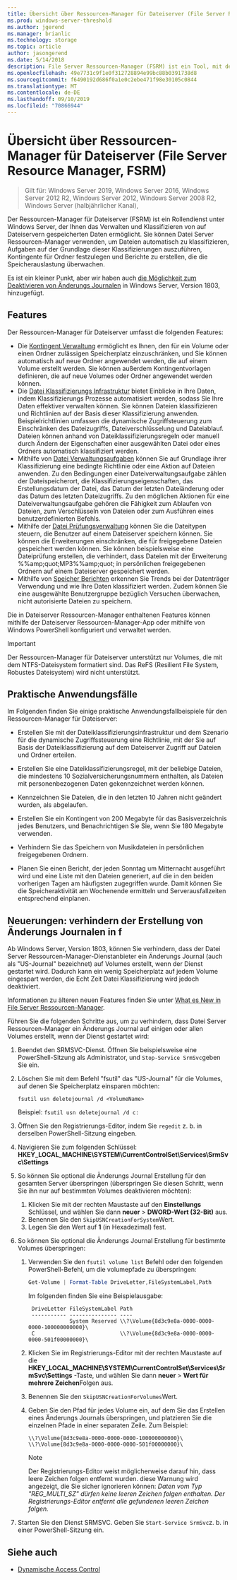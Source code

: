 ```yaml
---
title: Übersicht über Ressourcen-Manager für Dateiserver (File Server Resource Manager, FSRM)
ms.prod: windows-server-threshold
ms.author: jgerend
ms.manager: brianlic
ms.technology: storage
ms.topic: article
author: jasongerend
ms.date: 5/14/2018
description: File Server Ressourcen-Manager (FSRM) ist ein Tool, mit dem Sie Daten auf einem Windows Server-Dateiserver verwalten und klassifizieren können.
ms.openlocfilehash: 49e7731c9f1e0f312728894e99bc88b0391738d8
ms.sourcegitcommit: f6490192d686f0a1e0c2ebe471f98e30105c0844
ms.translationtype: MT
ms.contentlocale: de-DE
ms.lasthandoff: 09/10/2019
ms.locfileid: "70866944"
---
```

# <a name="file-server-resource-manager-fsrm-overview"></a>Übersicht über Ressourcen-Manager für Dateiserver (File Server Resource Manager, FSRM)

> Gilt für: Windows Server 2019, Windows Server 2016, Windows Server 2012 R2, Windows Server 2012, Windows Server 2008 R2, Windows Server (halbjährlicher Kanal), 

Der Ressourcen-Manager für Dateiserver (FSRM) ist ein Rollendienst unter Windows Server, der Ihnen das Verwalten und Klassifizieren von auf Dateiservern gespeicherten Daten ermöglicht. Sie können Datei Server Ressourcen-Manager verwenden, um Dateien automatisch zu klassifizieren, Aufgaben auf der Grundlage dieser Klassifizierungen auszuführen, Kontingente für Ordner festzulegen und Berichte zu erstellen, die die Speicherauslastung überwachen.

Es ist ein kleiner Punkt, aber wir haben auch [die Möglichkeit zum Deaktivieren von Änderungs Journalen](#whats-new) in Windows Server, Version 1803, hinzugefügt.

## <a name="features"></a>Features

Der Ressourcen-Manager für Dateiserver umfasst die folgenden Features:

-   Die [Kontingent Verwaltung](quota-management.md) ermöglicht es Ihnen, den für ein Volume oder einen Ordner zulässigen Speicherplatz einzuschränken, und Sie können automatisch auf neue Ordner angewendet werden, die auf einem Volume erstellt werden. Sie können außerdem Kontingentvorlagen definieren, die auf neue Volumes oder Ordner angewendet werden können.  
-   Die [Datei Klassifizierungs Infrastruktur](classification-management.md) bietet Einblicke in Ihre Daten, indem Klassifizierungs Prozesse automatisiert werden, sodass Sie Ihre Daten effektiver verwalten können. Sie können Dateien klassifizieren und Richtlinien auf der Basis dieser Klassifizierung anwenden. Beispielrichtlinien umfassen die dynamische Zugriffsteuerung zum Einschränken des Dateizugriffs, Dateiverschlüsselung und Dateiablauf. Dateien können anhand von Dateiklassifizierungsregeln oder manuell durch Ändern der Eigenschaften einer ausgewählten Datei oder eines Ordners automatisch klassifiziert werden.
-   Mithilfe von [Datei Verwaltungsaufgaben](file-management-tasks.md) können Sie auf Grundlage ihrer Klassifizierung eine bedingte Richtlinie oder eine Aktion auf Dateien anwenden. Zu den Bedingungen einer Dateiverwaltungsaufgabe zählen der Dateispeicherort, die Klassifizierungseigenschaften, das Erstellungsdatum der Datei, das Datum der letzten Dateiänderung oder das Datum des letzten Dateizugriffs. Zu den möglichen Aktionen für eine Dateiverwaltungsaufgabe gehören die Fähigkeit zum Ablaufen von Dateien, zum Verschlüsseln von Dateien oder zum Ausführen eines benutzerdefinierten Befehls.
-   Mithilfe der [Datei Prüfungsverwaltung](file-screening-management.md) können Sie die Dateitypen steuern, die Benutzer auf einem Dateiserver speichern können. Sie können die Erweiterungen einschränken, die für freigegebene Dateien gespeichert werden können. Sie können beispielsweise eine Dateiprüfung erstellen, die verhindert, dass Dateien mit der Erweiterung %%amp;quot;MP3%%amp;quot; in persönlichen freigegebenen Ordnern auf einem Dateiserver gespeichert werden.
-   Mithilfe von [Speicher Berichten](storage-reports-management.md) erkennen Sie Trends bei der Datenträger Verwendung und wie Ihre Daten klassifiziert werden. Zudem können Sie eine ausgewählte Benutzergruppe bezüglich Versuchen überwachen, nicht autorisierte Dateien zu speichern.  
  
Die in Dateiserver Ressourcen-Manager enthaltenen Features können mithilfe der Dateiserver Ressourcen-Manager-App oder mithilfe von Windows PowerShell konfiguriert und verwaltet werden.
  
> [!IMPORTANT]
>  Der Ressourcen-Manager für Dateiserver unterstützt nur Volumes, die mit dem NTFS-Dateisystem formatiert sind. Das ReFS (Resilient File System, Robustes Dateisystem) wird nicht unterstützt.  
  
## <a name="practical-applications"></a>Praktische Anwendungsfälle  
 Im Folgenden finden Sie einige praktische Anwendungsfallbeispiele für den Ressourcen-Manager für Dateiserver:  
  
-   Erstellen Sie mit der Dateiklassifizierungsinfrastruktur und dem Szenario für die dynamische Zugriffssteuerung eine Richtlinie, mit der Sie auf Basis der Dateiklassifizierung auf dem Dateiserver Zugriff auf Dateien und Ordner erteilen.  
  
-   Erstellen Sie eine Dateiklassifizierungsregel, mit der beliebige Dateien, die mindestens 10 Sozialversicherungsnummern enthalten, als Dateien mit personenbezogenen Daten gekennzeichnet werden können.  
  
-   Kennzeichnen Sie Dateien, die in den letzten 10 Jahren nicht geändert wurden, als abgelaufen.  
  
-   Erstellen Sie ein Kontingent von 200 Megabyte für das Basisverzeichnis jedes Benutzers, und Benachrichtigen Sie Sie, wenn Sie 180 Megabyte verwenden.  
  
-   Verhindern Sie das Speichern von Musikdateien in persönlichen freigegebenen Ordnern.  
  
-   Planen Sie einen Bericht, der jeden Sonntag um Mitternacht ausgeführt wird und eine Liste mit den Dateien generiert, auf die in den beiden vorherigen Tagen am häufigsten zugegriffen wurde. Damit können Sie die Speicheraktivität am Wochenende ermitteln und Serverausfallzeiten entsprechend einplanen.  

## <a name="whats-new"></a>Neuerungen: verhindern der Erstellung von Änderungs Journalen in f

Ab Windows Server, Version 1803, können Sie verhindern, dass der Datei Server Ressourcen-Manager-Dienstanbieter ein Änderungs Journal (auch als "US-Journal" bezeichnet) auf Volumes erstellt, wenn der Dienst gestartet wird. Dadurch kann ein wenig Speicherplatz auf jedem Volume eingespart werden, die Echt Zeit Datei Klassifizierung wird jedoch deaktiviert.

Informationen zu älteren neuen Features finden Sie unter [What es New in File Server Ressourcen-Manager](https://technet.microsoft.com/library/dn383587.aspx).

Führen Sie die folgenden Schritte aus, um zu verhindern, dass Datei Server Ressourcen-Manager ein Änderungs Journal auf einigen oder allen Volumes erstellt, wenn der Dienst gestartet wird: 

1. Beendet den SRMSVC-Dienst. Öffnen Sie beispielsweise eine PowerShell-Sitzung als Administrator, und `Stop-Service SrmSvc`geben Sie ein.
2. Löschen Sie mit dem Befehl "fsutil" das "US-Journal" für die Volumes, auf denen Sie Speicherplatz einsparen möchten: 

      ```
      fsutil usn deletejournal /d <VolumeName>
      ```
    Beispiel: `fsutil usn deletejournal /d c:`

3. Öffnen Sie den Registrierungs-Editor, indem Sie `regedit` z. b. in derselben PowerShell-Sitzung eingeben.
4. Navigieren Sie zum folgenden Schlüssel: **HKEY_LOCAL_MACHINE\SYSTEM\CurrentControlSet\Services\SrmSvc\Settings**
5. So können Sie optional die Änderungs Journal Erstellung für den gesamten Server überspringen (überspringen Sie diesen Schritt, wenn Sie ihn nur auf bestimmten Volumes deaktivieren möchten):
    1. Klicken Sie mit der rechten Maustaste auf den **Einstellungs** Schlüssel, und wählen Sie dann **neuer** > **DWORD-Wert (32-Bit)** aus. 
    1. Benennen Sie den `SkipUSNCreationForSystem`Wert.
    1. Legen Sie den Wert auf **1** (in Hexadezimal) fest.
6. So können Sie optional die Änderungs Journal Erstellung für bestimmte Volumes überspringen:
    1. Verwenden Sie den `fsutil volume list` Befehl oder den folgenden PowerShell-Befehl, um die volumepfade zu überspringen:
        ```PowerShell
        Get-Volume | Format-Table DriveLetter,FileSystemLabel,Path
        ```
       Im folgenden finden Sie eine Beispielausgabe:

       ```
        DriveLetter FileSystemLabel Path
        ----------- --------------- ----
                    System Reserved \\?\Volume{8d3c9e8a-0000-0000-0000-100000000000}\
        C                           \\?\Volume{8d3c9e8a-0000-0000-0000-501f00000000}\
       ```
    2. Klicken Sie im Registrierungs-Editor mit der rechten Maustaste auf die **HKEY_LOCAL_MACHINE\SYSTEM\CurrentControlSet\Services\SrmSvc\Settings** -Taste, und wählen Sie dann **neuer** > **Wert für mehrere Zeichen**Folgen aus.
    3. Benennen Sie den `SkipUSNCreationForVolumes`Wert.
    4. Geben Sie den Pfad für jedes Volume ein, auf dem Sie das Erstellen eines Änderungs Journals überspringen, und platzieren Sie die einzelnen Pfade in einer separaten Zeile. Zum Beispiel:

        ```
        \\?\Volume{8d3c9e8a-0000-0000-0000-100000000000}\
        \\?\Volume{8d3c9e8a-0000-0000-0000-501f00000000}\
        ```

        > [!NOTE] 
        > Der Registrierungs-Editor weist möglicherweise darauf hin, dass leere Zeichen folgen entfernt wurden. diese Warnung wird angezeigt, die Sie sicher ignorieren können: *Daten vom Typ "REG_MULTI_SZ" dürfen keine leeren Zeichen folgen enthalten. Der Registrierungs-Editor entfernt alle gefundenen leeren Zeichen folgen.*

7. Starten Sie den Dienst SRMSVC. Geben Sie `Start-Service SrmSvc`z. b. in einer PowerShell-Sitzung ein.



## <a name="see-also"></a>Siehe auch

- [Dynamische Access Control](https://technet.microsoft.com/library/dn408191(v=ws.11).aspx) 